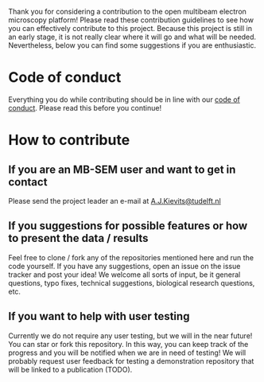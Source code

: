 Thank you for considering a contribution to the open multibeam electron microscopy platform! Please read these contribution guidelines to see how you can effectively contribute to this project.
Because this project is still in an early stage, it is not really clear where it will go and what will be needed. Nevertheless, below you can find some suggestions if you are enthusiastic.

# Code of conduct
Everything you do while contributing should be in line with our [code of conduct](https://github.com/arentkievits/OpenMB-SEM/blob/main/CODE_OF_CONDUCT.md). Please read this before you continue!

# How to contribute
## If you are an MB-SEM user and want to get in contact
Please send the project leader an e-mail at [A.J.Kievits@tudelft.nl](A.J.Kievits@tudelft.nl)

## If you suggestions for possible features or how to present the data / results
Feel free to clone / fork any of the repositories mentioned here and run the code yourself. If you have any suggestions, open an issue on the issue tracker and post your idea! We welcome all sorts of input, be it general questions, typo fixes, technical suggestions, biological research questions, etc.

## If you want to help with user testing
Currently we do not require any user testing, but we will in the near future! You can star or fork this repository. In this way, you can keep track of the progress and you will be notified when we are in need of testing! We will probably request user feedback for testing a demonstration repository that will be linked to a publication (TODO).



